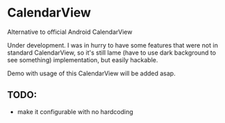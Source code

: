 CalendarView
============

Alternative to official Android CalendarView

Under development. I was in hurry to have some features that were not in standard CalendarView, so it's still lame (have to use dark background to see something) implementation, but easily hackable. 

Demo with usage of this CalendarView will be added asap.

TODO:
-----
+ make it configurable with no hardcoding
